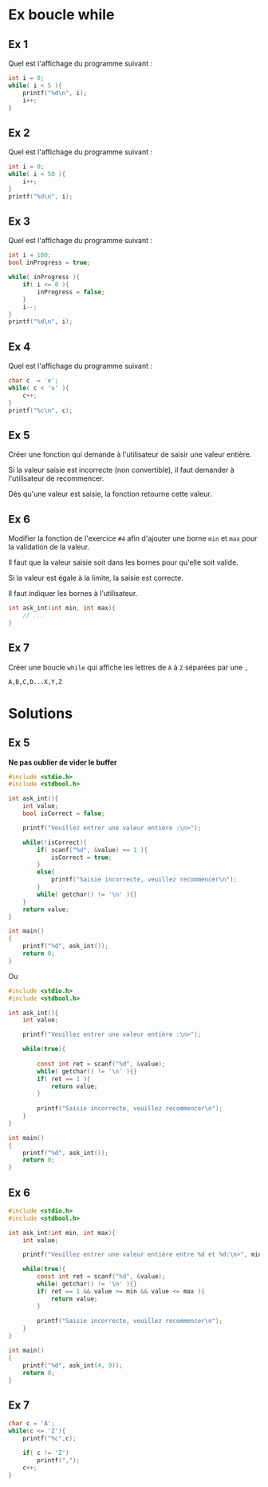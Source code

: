 # Ex boucle while

## Ex 1
Quel est l'affichage du programme suivant :
```C
int i = 0;
while( i < 5 ){
    printf("%d\n", i);
    i++;
}
```

## Ex 2
Quel est l'affichage du programme suivant :
```C
int i = 0;
while( i < 50 ){
    i++;
}
printf("%d\n", i);
```

## Ex 3
Quel est l'affichage du programme suivant :
```C
int i = 100;
bool inProgress = true;

while( inProgress ){
    if( i <= 0 ){
        inProgress = false;
    }
    i--;
}
printf("%d\n", i);
```

## Ex 4
Quel est l'affichage du programme suivant :
```C
char c  = 'e';
while( c < 'u' ){
    c++;
}
printf("%c\n", c);
```


## Ex 5
Créer une fonction qui demande à l'utilisateur de saisir une valeur entière.

Si la valeur saisie est incorrecte (non convertible), il faut demander à l'utilisateur de recommencer.

Dès qu'une valeur est saisie, la fonction retourne cette valeur.

## Ex 6
Modifier la fonction de l'exercice `#4` afin d'ajouter une borne `min` et `max` pour la validation de la valeur.

Il faut que la valeur saisie soit dans les bornes pour qu'elle soit valide.

Si la valeur est égale à la limite, la saisie est correcte.

Il faut indiquer les bornes à l'utilisateur.

```C
int ask_int(int min, int max){
    // ...
}
```

## Ex 7
Créer une boucle `while` qui affiche les lettres de `A` à `Z` séparées par une `,`

```console
A,B,C,D...X,Y,Z
```

# Solutions
## Ex 5
**Ne pas oublier de vider le buffer**

```C
#include <stdio.h>
#include <stdbool.h>

int ask_int(){
    int value;
    bool isCorrect = false;

    printf("Veuillez entrer une valeur entière :\n>");

    while(!isCorrect){
        if( scanf("%d", &value) == 1 ){
            isCorrect = true;   
        }
        else{
            printf("Saisie incorrecte, veuillez recommencer\n");
        }
        while( getchar() != '\n' ){}
    }
    return value;
}

int main()
{
    printf("%d", ask_int());
    return 0;
}
```

Ou
```C
#include <stdio.h>
#include <stdbool.h>

int ask_int(){
    int value;

    printf("Veuillez entrer une valeur entière :\n>");

    while(true){
        
        const int ret = scanf("%d", &value);
        while( getchar() != '\n' ){}
        if( ret == 1 ){
            return value;
        }
        
        printf("Saisie incorrecte, veuillez recommencer\n");
    }
}

int main()
{
    printf("%d", ask_int());
    return 0;
}
```

## Ex 6

```C
#include <stdio.h>
#include <stdbool.h>

int ask_int(int min, int max){
    int value;

    printf("Veuillez entrer une valeur entière entre %d et %d:\n>", min, max);

    while(true){        
        const int ret = scanf("%d", &value);
        while( getchar() != '\n' ){}
        if( ret == 1 && value >= min && value <= max ){
            return value;
        }
        
        printf("Saisie incorrecte, veuillez recommencer\n");
    }
}

int main()
{
    printf("%d", ask_int(4, 9));
    return 0;
}
```

## Ex 7
```C
char c = 'A'; 
while(c <= 'Z'){    
    printf("%c",c);

    if( c != 'Z')
        printf(",");
    c++;
}
```